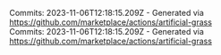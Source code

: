 Commits: 2023-11-06T12:18:15.209Z - Generated via https://github.com/marketplace/actions/artificial-grass
<br>
Commits: 2023-11-06T12:18:15.209Z - Generated via https://github.com/marketplace/actions/artificial-grass
<br>
